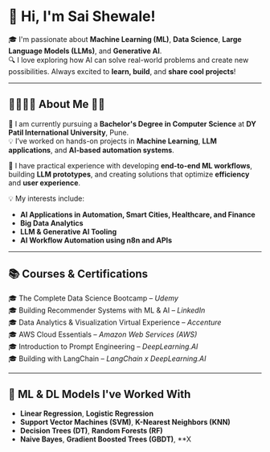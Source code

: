 # 👋 Hi, I'm Sai Shewale!

🎓 I'm passionate about **Machine Learning (ML)**, **Data Science**, **Large Language Models (LLMs)**, and **Generative AI**.  
🔍 I love exploring how AI can solve real-world problems and create new possibilities. Always excited to **learn, build**, and **share cool projects**!

---

## 👨‍🎓🙋‍♂️ About Me 💼🎒

🔭 I am currently pursuing a **Bachelor's Degree in Computer Science** at **DY Patil International University**, Pune.  
💡 I’ve worked on hands-on projects in **Machine Learning**, **LLM applications**, and **AI-based automation systems**.

📌 I have practical experience with developing **end-to-end ML workflows**, building **LLM prototypes**, and creating solutions that optimize **efficiency** and **user experience**.

💡 My interests include:
- **AI Applications in Automation, Smart Cities, Healthcare, and Finance**
- **Big Data Analytics**
- **LLM & Generative AI Tooling**
- **AI Workflow Automation using n8n and APIs**

---

## 📚 Courses & Certifications

🎓 The Complete Data Science Bootcamp – *Udemy*  
🎓 Building Recommender Systems with ML & AI – *LinkedIn*  
🎓 Data Analytics & Visualization Virtual Experience – *Accenture*  
🎓 AWS Cloud Essentials – *Amazon Web Services (AWS)*  
🎓 Introduction to Prompt Engineering – *DeepLearning.AI*  
🎓 Building with LangChain – *LangChain x DeepLearning.AI*

---

## 🧠 ML & DL Models I've Worked With

- **Linear Regression**, **Logistic Regression**
- **Support Vector Machines (SVM)**, **K-Nearest Neighbors (KNN)**
- **Decision Trees (DT)**, **Random Forests (RF)**
- **Naive Bayes**, **Gradient Boosted Trees (GBDT)**, **X
